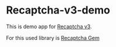 # Recaptcha-v3-demo

This is demo app for [Recaptcha v3](https://www.google.com/recaptcha/intro/v3.html).

For this used library is [Recaptcha Gem](https://github.com/ambethia/recaptcha)
